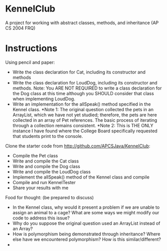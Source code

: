 # KennelClub
A project for working with abstract classes, methods, and inheritance (AP CS 2004 FRQ)

# Instructions
Using pencil and paper:
* Write the class declaration for Cat, including its constructor and methods
* Write the class declaration for LoudDog, including its constructor and methods.  Note: You ARE NOT REQUIRED to write a class declaration for the Dog class at this time although you SHOULD consider that class when implementing LoudDog.
* Write an implementation for the allSpeak() method specified in the Kennel class.  *Note 1: The original question collected the pets in an ArrayList, which we have not yet studied; therefore, the pets are here collected in an array of Pet references.  The basic process of iterating through a collection remains consistent.  *Note 2: This is THE ONLY instance I have found where the College Board specifically requested that students print to the console.

Clone the starter code from http://github.com/APCSJava/KennelClub:
* Compile the Pet class
* Write and compile the Cat class
* Write and compile the  Dog class
* Write and compile the LoudDog class
* Implement the allSpeak() method of the Kennel class and compile
* Compile and run KennelTester
* Share your results with me
 
 Food for thought: (be prepared to discuss)
 * In the Kennel class, why would it present a problem if we are unable to assign an animal to a cage?  What are some ways we might modify our code to address this issue?
 * Why do you suppose the original question used an ArrayList instead of an Array?
 * How is polymorphism being demonstrated through inheritance?  Where else have we encountered polymorphism?  How is this similar/different?
 * 
